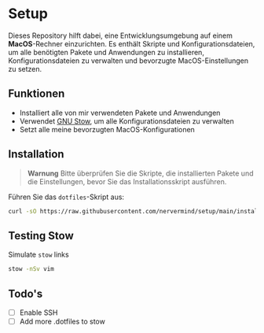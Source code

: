 # Setup

Dieses Repository hilft dabei, eine Entwicklungsumgebung auf einem **MacOS**-Rechner einzurichten. Es enthält Skripte und Konfigurationsdateien, um alle benötigten Pakete und Anwendungen zu installieren, Konfigurationsdateien zu verwalten und bevorzugte MacOS-Einstellungen zu setzen.

## Funktionen

- Installiert alle von mir verwendeten Pakete und Anwendungen
- Verwendet [GNU Stow](https://www.gnu.org/software/stow/), um alle Konfigurationsdateien zu verwalten
- Setzt alle meine bevorzugten MacOS-Konfigurationen

## Installation

> **Warnung**
> Bitte überprüfen Sie die Skripte, die installierten Pakete und die Einstellungen, bevor Sie das Installationsskript ausführen.

Führen Sie das `dotfiles`-Skript aus:
```sh
curl -sO https://raw.githubusercontent.com/nervermind/setup/main/install
```

## Testing Stow

Simulate `stow` links

```sh
stow -nSv vim
```

## Todo's

- [ ] Enable SSH
- [ ] Add more .dotfiles to stow